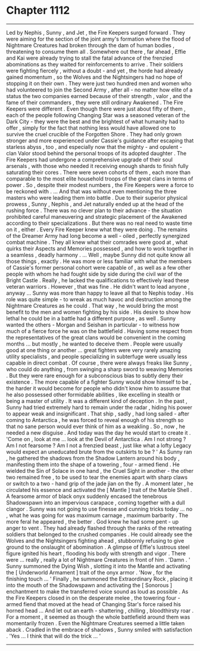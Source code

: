
# Chapter 1112


---

Led by Nephis , Sunny , and Jet , the Fire Keepers surged forward . They were aiming for the section of the joint army's formation where the flood of Nightmare Creatures had broken through the dam of human bodies , threatening to consume them all .
Somewhere out there , far ahead , Effie and Kai were already trying to stall the fatal advance of the frenzied abominations as they waited for reinforcements to arrive . Their soldiers were fighting fiercely , without a doubt - and yet , the horde had already gained momentum , so the Wolves and the Nightsingers had no hope of stopping it on their own .
They were just two hundred men and women who had volunteered to join the Second Army , after all - no matter how elite of a status the two companies earned because of their strength , valor , and the fame of their commanders , they were still ordinary Awakened .
The Fire Keepers were different .
Even though there were just about fifty of them , each of the people following Changing Star was a seasoned veteran of the Dark City - they were the best and the brightest of what humanity had to offer , simply for the fact that nothing less would have allowed one to survive the cruel crucible of the Forgotten Shore .
They had only grown stronger and more experienced under Cassie's guidance after escaping that starless abyss , too , and especially now that the mighty - and opulent - clan Valor stood behind the personal troops of its adopted daughter . The Fire Keepers had undergone a comprehensive upgrade of their soul arsenals , with those who needed it receiving enough shards to finish fully saturating their cores .
There were seven cohorts of them , each more than comparable to the most elite household troops of the great clans in terms of power . So , despite their modest numbers , the Fire Keepers were a force to be reckoned with .
... And that was without even mentioning the three masters who were leading them into battle .
Due to their superior physical prowess , Sunny , Nephis , and Jet naturally ended up at the head of the rushing force . There was no clever plan to their advance - the situation prohibited careful maneuvering and strategic placement of the Awakened according to their specializations . But there was no real need to waste time on it , either .
Every Fire Keeper knew what they were doing . The remains of the Dreamer Army had long become a well - oiled , perfectly synergized combat machine . They all knew what their comrades were good at , what quirks their Aspects and Memories possessed , and how to work together in a seamless , deadly harmony .
... Well , maybe Sunny did not quite know all those things , exactly . He was more or less familiar with what the members of Cassie's former personal cohort were capable of , as well as a few other people with whom he had fought side by side during the civil war of the Bright Castle . Really , he lacked the qualifications to effectively lead these veteran warriors .
However , that was fine . He didn't want to lead anyone , anyway ... Sunny was more than happy to leave all that to Nephis today . His role was quite simple - to wreak as much havoc and destruction among the Nightmare Creatures as he could . That way , he would bring the most benefit to the men and women fighting by his side .
His desire to show how lethal he could be in a battle had a different purpose , as well . Sunny wanted the others - Morgan and Seishan in particular - to witness how much of a fierce force he was on the battlefield . Having some respect from the representatives of the great clans would be convenient in the coming months ... but mostly , he wanted to deceive them .
People were usually good at one thing or another ... great fighters were very rarely amazing utility specialists , and people specializing in subterfuge were usually less capable in direct combat . Of course , there were always freaks like Sunny , who could do anything , from swinging a sharp sword to weaving Memories . But they were rare enough for a subconscious bias to subtly deny their existence .
The more capable of a fighter Sunny would show himself to be , the harder it would become for people who didn't know him to assume that he also possessed other formidable abilities , like excelling in stealth or being a master of utility .
It was a different kind of deception .
In the past , Sunny had tried extremely hard to remain under the radar , hiding his power to appear weak and insignificant . That ship , sadly , had long sailed - after coming to Antarctica , he was forced to reveal enough of his strength so that no sane person would ever think of him as a weakling . So , now , he needed a new disguise .
And today was the day he would start to create it .
'Come on , look at me ... look at the Devil of Antarctica . Am I not strong ? Am I not fearsome ? Am I not a frenzied beast , just like what a lofty Legacy would expect an uneducated brute from the outskirts to be ? '
As Sunny ran , he gathered the shadows from the Shadow Lantern around his body , manifesting them into the shape of a towering , four - armed fiend . He wielded the Sin of Solace in one hand , the Cruel Sight in another - the other two remained free , to be used to tear the enemies apart with sharp claws or switch to a two - hand grip of the jade jian on the fly .
A moment later , he circulated his essence and activated the [ Mantle ] trait of the Marble Shell . A fearsome armor of black onyx suddenly encased the tenebrous Shadowspawn into an impervious carapace , coming together with a dull clangor .
Sunny was not going to use finesse and cunning tricks today ... no , what he was going for was maximum carnage , maximum barbarity . The more feral he appeared , the better .
God knew he had some pent - up anger to vent .
They had already flashed through the ranks of the retreating soldiers that belonged to the crushed companies . He could already see the Wolves and the Nightsingers fighting ahead , stubbornly refusing to give ground to the onslaught of abomination . A glimpse of Effie's lustrous steel figure ignited his heart , flooding his body with strength and vigor .
There were ... really , really a lot of Nightmare Creatures in front of him .
'Damn . '
Sunny summoned the Dying Wish , slotting it into the Mantle and activating the [ Underworld Armament ] trait of the onyx armor .
'Now , for the finishing touch ... '
Finally , he summoned the Extraordinary Rock , placing it into the mouth of the Shadowspawn and activating the [ Sonorous ] enchantment to make the transferred voice sound as loud as possible .
As the Fire Keepers closed in on the desperate melee , the towering four - armed fiend that moved at the head of Changing Star's force raised his horned head ...
And let out an earth - shattering , chilling , bloodthirsty roar .
For a moment , it seemed as though the whole battlefield around them was momentarily frozen .
Even the Nightmare Creatures seemed a little taken aback .
Cradled in the embrace of shadows , Sunny smiled with satisfaction .
'Yes ... I think that will do the trick ... '

---


